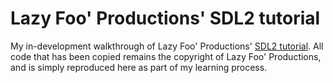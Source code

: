 # Lazy Foo' Productions' SDL2 tutorial

My in-development walkthrough of Lazy Foo' Productions' [SDL2 tutorial](https://lazyfoo.net/tutorials/SDL/index.php). All code that has been copied remains the copyright of Lazy Foo' Productions, and is simply reproduced here as part of my learning process.
